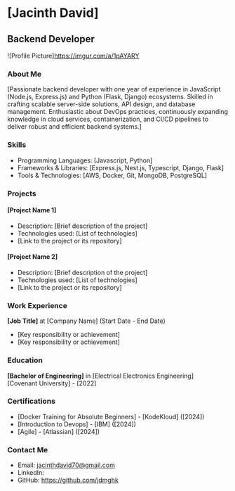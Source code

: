 
# [Jacinth David]
## Backend Developer

![Profile Picture]<https://imgur.com/a/1pAYARY>

### About Me
[Passionate backend developer with one year of experience in JavaScript (Node.js, Express.js) and Python (Flask, Django) ecosystems. Skilled in crafting scalable server-side solutions, API design, and database management. Enthusiastic about DevOps practices, continuously expanding knowledge in cloud services, containerization, and CI/CD pipelines to deliver robust and efficient backend systems.]

### Skills
- Programming Languages: [Javascript, Python]
- Frameworks & Libraries: [Express.js, Nest.js, Typescript, Django, Flask]
- Tools & Technologies: [AWS, Docker, Git, MongoDB, PostgreSQL]

### Projects
#### [Project Name 1]
- Description: [Brief description of the project]
- Technologies used: [List of technologies]
- [Link to the project or its repository]

#### [Project Name 2]
- Description: [Brief description of the project]
- Technologies used: [List of technologies]
- [Link to the project or its repository]

### Work Experience
**[Job Title]** at [Company Name] (Start Date - End Date)
- [Key responsibility or achievement]
- [Key responsibility or achievement]

### Education
**[Bachelor of Engineering]** in [Electrical Electronics Engineering]  
[Covenant University] - [2022]

### Certifications
- [Docker Training for Absolute Beginners] - [KodeKloud] ([2024])
- [Introduction to Devops] - [IBM] ([2024])
- [Agile] - [Atlassian] ([2024])

### Contact Me
- Email: <jacinthdavid70@gmail.com>
- LinkedIn: <Your LinkedIn profile URL>
- GitHub: <https://github.com/jdmghk>

